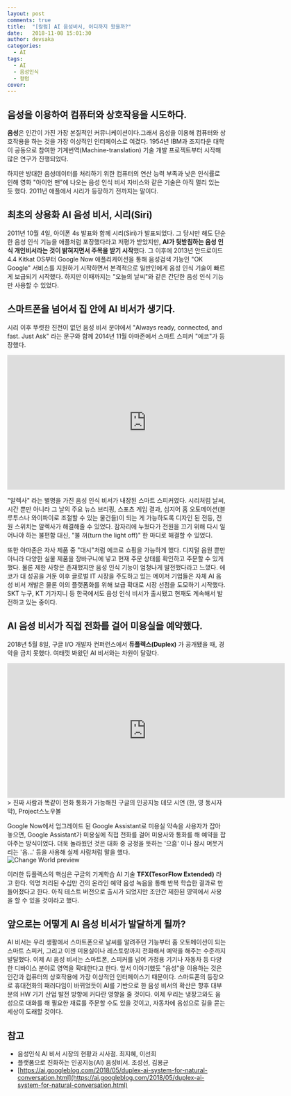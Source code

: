 ```yaml
---
layout: post
comments: true
title:  "[칼럼] AI 음성비서, 어디까지 왔을까?"
date:   2018-11-08 15:01:30
author: devsaka
categories:
  - AI
tags:
  - AI
  - 음성인식
  - 컬럼
cover:
---
```

## 음성을 이용하여 컴퓨터와 상호작용을 시도하다.
**음성**은 인간이 가진 가장 본질적인 커뮤니케이션이다.그래서 음성을 이용해 컴퓨터와 상호작용을 하는 것을 가장 이상적인 인터페이스로 여겼다. 1954년 IBM과 조지타운 대학이 공동으로 참여한 기계번역(Machine-translation) 기술 개발 프로젝트부터 시작해 많은 연구가 진행되었다.

하지만 방대한 음성데이터를 처리하기 위한 컴퓨터의 연산 능력 부족과 낮은 인식률로 인해 영화 "아이언 맨"에 나오는 음성 인식 비서 자비스와 같은 기술은 아직 멀리 있는 듯 했다. 2011년 애플에서 시리가 등장하기 전까지는 말이다.

## 최초의 상용화 AI 음성 비서, 시리(Siri)
2011년 10월 4일, 아이폰 4s 발표와 함께 시리(Siri)가 발표되었다. 그 당시만 해도 단순한 음성 인식 기능을 애플처럼 포장했다라고 저평가 받았지만, **AI가 뒷받침하는 음성 인식 개인비서라는 것이 밝혀지면서 주목을 받기 시작**했다. 그 이후에 2013년 안드로이드 4.4 Kitkat OS부터 Google Now 애플리케이션을 통해 음성검색 기능인 "OK Google" 서비스를 지원하기 시작하면서 본격적으로 일반인에게 음성 인식 기술이 빠르게 보급되기 시작했다. 하지만 이때까지는 "오늘의 날씨"와 같은 간단한 음성 인식 기능만 사용할 수 있었다.

## 스마트폰을 넘어서 집 안에 AI 비서가 생기다.
시리 이후 뚜렷한 진전이 없던 음성 비서 분야에서 "Always ready, connected, and fast. Just Ask" 라는 문구와 함께 2014년 11월 아마존에서 스마트 스피커 "에코"가 등장했다. 

<iframe width="639" height="310" src="https://www.youtube.com/embed/FQn6aFQwBQU" frameborder="0" allow="accelerometer; autoplay; encrypted-media; gyroscope; picture-in-picture" allowfullscreen></iframe>

"알렉사" 라는 별명을 가진 음성 인식 비서가 내장된 스마트 스피커였다. 시리처럼 날씨, 시간 뿐만 아니라 그 날의 주요 뉴스 브리핑, 스포츠 게임 결과, 심지어 홈 오토메이션(블루투스나 와이파이로 조절할 수 있는 물건들)이 되는 게 가능하도록 디자인 된 전등, 전원 스위치는 알렉사가 해결해줄 수 있었다. 잠자리에 누웠다가 전원을 끄기 위해 다시 일어나야 하는 불편함 대신, "불 꺼(turn the light off)" 한 마디로 해결할 수 있었다. 

또한 아마존은 자사 제품 중 "대시"처럼 에코로 쇼핑을 가능하게 했다. 디지털 음원 뿐만 아니라 다양한 실물 제품을 장바구니에 넣고 현재 주문 상태를 확인하고 주문할 수 있게 했다. 물론 제한 사항은 존재했지만 음성 인식 기능이 엄청나게 발전했다라고 느꼈다. 에코가 대 성공을 거둔 이후 글로벌 IT 시장을 주도하고 있는 메이저 기업들은 자체 AI 음성 비서 개발은 물론 이의 플랫폼화를 위해 보급 확대로 시장 선점을 도모하기 시작했다. SKT 누구, KT 기가지니 등 한국에서도 음성 인식 비서가 출시됐고 현재도 계속해서 발전하고 있는 중이다.

## AI 음성 비서가 직접 전화를 걸어 미용실을 예약했다.
2018년 5월 8일, 구글 I/O 개발자 컨퍼런스에서 **듀플렉스(Duplex)** 가 공개됐을 때, 경악을 금치 못했다. 여태껏 봐왔던 AI 비서와는 차원이 달랐다.
<iframe width="639" height="310" src="https://www.youtube.com/watch?v=m6sWsd_tkAs" frameborder="0" allow="accelerometer; autoplay; encrypted-media; gyroscope; picture-in-picture" allowfullscreen></iframe><br>
> 진짜 사람과 똑같이 전화 통화가 가능해진 구글의 인공지능 데모 시연 (한, 영 동시자막), Project스노우볼

Google Now에서 업그레이드 된 Google Assistant로 미용실 약속을 사용자가 잡아놓으면, Google Assistant가 미용실에 직접 전화를 걸어 미용사와 통화를 해 예약을 잡아주는 방식이었다. 더욱 놀라웠던 것은 대화 중 긍정을 뜻하는 '으흠' 이나 잠시 머뭇거리는 '음...' 등을 사용해 실제 사람처럼 말을 했다.<br>
![Change World preview][1]

[1]: https://1.bp.blogspot.com/-WdgRuOg6lwc/WvEZTDLYg_I/AAAAAAAACsM/QNLSl4Yid9wKij_2KNpCRiXjiyeptu9vgCLcBGAs/s640/rnn_big.png (preview)
이러한 듀플렉스의 핵심은 구글의 기계학습 AI 기술 **TFX(TesorFlow Extended)** 라고 한다. 익명 처리된 수십만 건의 온라인 예약 음성 녹음을 통해 반복 학습한 결과로 만들어졌다고 한다. 아직 테스트 버전으로 출시가 되었지만 조만간 제한된 영역에서 사용을 할 수 있을 것이라고 했다.

## 앞으로는 어떻게 AI 음성 비서가 발달하게 될까?
AI 비서는 우리 생활에서 스마트폰으로 날씨를 알려주던 기능부터 홈 오토메이션이 되는 스마트 스피커, 그리고 이젠 미용실이나 레스토랑까지 전화해서 예약을 해주는 수준까지 발달했다. 이제 AI 음성 비서는 스마트폰, 스피커를 넘어 가정용 기기나 자동차 등 다양한 디바이스 분야로 영역을 확대한다고 한다. 앞서 이야기했듯 "음성"을 이용하는 것은 인간과 컴퓨터의 상호작용에 가장 이상적인 인터페이스기 때문이다. 스마트폰의 등장으로 휴대전화의 패러다임이 바뀌었듯이 AI를 기반으로 한 음성 비서의 확산은 향후 대부분의 HW 기기 산업 발전 방향에 커다란 영향을 줄 것이다. 이제 우리는 냉장고와도 음성으로 대화를 해 필요한 재료를 주문할 수도 있을 것이고, 자동차에 음성으로 길을 묻는 세상이 도래할 것이다.

## 참고
- 음성인식 AI 비서 시장의 현황과 시사점. 최지혜, 이선희
- 플랫폼으로 진화하는 인공지능(AI) 음성비서. 조성선, 김용균
- [https://ai.googleblog.com/2018/05/duplex-ai-system-for-natural-conversation.html](https://ai.googleblog.com/2018/05/duplex-ai-system-for-natural-conversation.html)